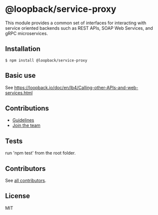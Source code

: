 # @loopback/service-proxy

This module provides a common set of interfaces for interacting with service
oriented backends such as REST APIs, SOAP Web Services, and gRPC microservices.

## Installation

```
$ npm install @loopback/service-proxy
```

## Basic use

See https://loopback.io/doc/en/lb4/Calling-other-APIs-and-web-services.html

## Contributions

- [Guidelines](https://github.com/strongloop/loopback-next/wiki/Contributing##guidelines)
- [Join the team](https://github.com/strongloop/loopback-next/issues/110)

## Tests

run 'npm test' from the root folder.

## Contributors

See [all contributors](https://github.com/strongloop/loopback-next/graphs/contributors).

## License

MIT
